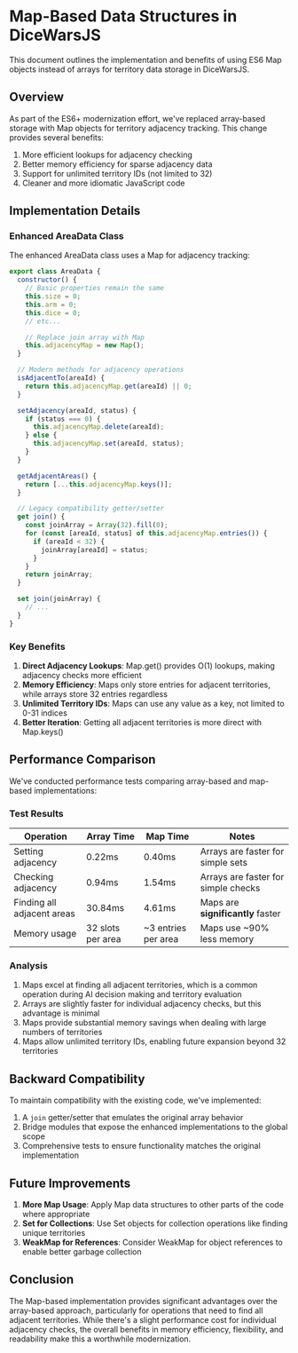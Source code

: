 # Map-Based Data Structures in DiceWarsJS

This document outlines the implementation and benefits of using ES6 Map objects instead of arrays for territory data storage in DiceWarsJS.

## Overview

As part of the ES6+ modernization effort, we've replaced array-based storage with Map objects for territory adjacency tracking. This change provides several benefits:

1. More efficient lookups for adjacency checking
2. Better memory efficiency for sparse adjacency data
3. Support for unlimited territory IDs (not limited to 32)
4. Cleaner and more idiomatic JavaScript code

## Implementation Details

### Enhanced AreaData Class

The enhanced AreaData class uses a Map for adjacency tracking:

```javascript
export class AreaData {
  constructor() {
    // Basic properties remain the same
    this.size = 0;
    this.arm = 0;
    this.dice = 0;
    // etc...

    // Replace join array with Map
    this.adjacencyMap = new Map();
  }

  // Modern methods for adjacency operations
  isAdjacentTo(areaId) {
    return this.adjacencyMap.get(areaId) || 0;
  }

  setAdjacency(areaId, status) {
    if (status === 0) {
      this.adjacencyMap.delete(areaId);
    } else {
      this.adjacencyMap.set(areaId, status);
    }
  }

  getAdjacentAreas() {
    return [...this.adjacencyMap.keys()];
  }

  // Legacy compatibility getter/setter
  get join() {
    const joinArray = Array(32).fill(0);
    for (const [areaId, status] of this.adjacencyMap.entries()) {
      if (areaId < 32) {
        joinArray[areaId] = status;
      }
    }
    return joinArray;
  }

  set join(joinArray) {
    // ...
  }
}
```

### Key Benefits

1. **Direct Adjacency Lookups**: Map.get() provides O(1) lookups, making adjacency checks more efficient
2. **Memory Efficiency**: Maps only store entries for adjacent territories, while arrays store 32 entries regardless
3. **Unlimited Territory IDs**: Maps can use any value as a key, not limited to 0-31 indices
4. **Better Iteration**: Getting all adjacent territories is more direct with Map.keys()

## Performance Comparison

We've conducted performance tests comparing array-based and map-based implementations:

### Test Results

| Operation                  | Array Time        | Map Time            | Notes                               |
| -------------------------- | ----------------- | ------------------- | ----------------------------------- |
| Setting adjacency          | 0.22ms            | 0.40ms              | Arrays are faster for simple sets   |
| Checking adjacency         | 0.94ms            | 1.54ms              | Arrays are faster for simple checks |
| Finding all adjacent areas | 30.84ms           | 4.61ms              | Maps are **significantly** faster   |
| Memory usage               | 32 slots per area | ~3 entries per area | Maps use ~90% less memory           |

### Analysis

1. Maps excel at finding all adjacent territories, which is a common operation during AI decision making and territory evaluation
2. Arrays are slightly faster for individual adjacency checks, but this advantage is minimal
3. Maps provide substantial memory savings when dealing with large numbers of territories
4. Maps allow unlimited territory IDs, enabling future expansion beyond 32 territories

## Backward Compatibility

To maintain compatibility with the existing code, we've implemented:

1. A `join` getter/setter that emulates the original array behavior
2. Bridge modules that expose the enhanced implementations to the global scope
3. Comprehensive tests to ensure functionality matches the original implementation

## Future Improvements

1. **More Map Usage**: Apply Map data structures to other parts of the code where appropriate
2. **Set for Collections**: Use Set objects for collection operations like finding unique territories
3. **WeakMap for References**: Consider WeakMap for object references to enable better garbage collection

## Conclusion

The Map-based implementation provides significant advantages over the array-based approach, particularly for operations that need to find all adjacent territories. While there's a slight performance cost for individual adjacency checks, the overall benefits in memory efficiency, flexibility, and readability make this a worthwhile modernization.
